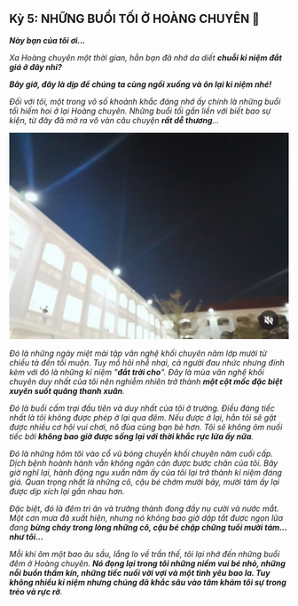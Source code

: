 ## Kỳ 5: NHỮNG BUỔI TỐI Ở HOÀNG CHUYÊN 🌙

**_Này bạn của tôi ơi..._**

_Xa Hoàng chuyên một thời gian, hẳn bạn đã nhớ da diết **chuỗi kỉ niệm đắt giá ở đây nhỉ?**_

**_Bây giờ, đây là dịp để chúng ta cùng ngồi xuống và ôn lại kỉ niệm nhé!_**

_Đối với tôi, một trong vô số khoảnh khắc đáng nhớ ấy chính là những buổi tối hiếm hoi ở lại Hoàng chuyên. Những buổi tối gắn liền với biết bao sự kiện, từ đây đã mở ra vô vàn câu chuyện **rất dễ thương**..._

![At night](../../../../public/images/posts/2023/11-11-HLK-MyYouth-2023-Spec/image6.jpg)

_Đó là những ngày miệt mài tập văn nghệ khối chuyên năm lớp mười từ chiều tà đến tối muộn. Tuy mồ hôi nhễ nhại, cả người đau nhức nhưng đính kèm với đó là những kỉ niệm "**đắt trời cho**". Đây là mùa văn nghệ khối chuyên duy nhất của tôi nên nghiễm nhiên trở thành **một cột mốc đặc biệt xuyên suốt quãng thanh xuân**._

_Đó là buổi cấm trại đầu tiên và duy nhất của tôi ở trường. Điều đáng tiếc nhất là tôi không được phép ở lại qua đêm. Nếu được ở lại, hẳn tôi sẽ gặt được nhiều cơ hội vui chơi, nô đùa cùng bạn bè hơn. Tôi sẽ không ôm nuối tiếc bởi **không bao giờ được sống lại với thời khắc rực lửa ấy nữa**._

_Đó là những hôm tôi vào cổ vũ bóng chuyền khối chuyên năm cuối cấp. Dịch bệnh hoành hành vẫn không ngăn cản được bước chân của tôi. Bây giờ nghĩ lại, hành động ngu xuẩn năm ấy của tôi lại trở thành kỉ niệm đáng giá. Quan trọng nhất là những cô, cậu bé chớm mười bảy, mười tám ấy lại được dịp xích lại gần nhau hơn._

_Đặc biệt, đó là đêm tri ân và trưởng thành đong đầy nụ cười và nước mắt. Một cơn mưa đã xuất hiện, nhưng nó không bao giờ dập tắt được ngọn lửa đang **bừng cháy trong lòng những cô, cậu bé chập chững tuổi mười tám... như tôi...**_

_Mỗi khi ôm một bao âu sầu, lắng lo về trần thế, tôi lại nhớ đến những buổi đêm ở Hoàng chuyên. **Nó đọng lại trong tôi những niềm vui bé nhỏ, những nỗi buồn thầm kín, những tiếc nuối vời vợi và một tình yêu bao la. Tuy không nhiều kỉ niệm nhưng chúng đã khắc sâu vào tâm khảm tôi sự trong trẻo và rực rỡ**._
